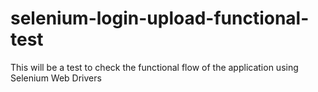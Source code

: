# selenium-login-upload-functional-test
This will be a test to check the functional flow of the application using Selenium Web Drivers
